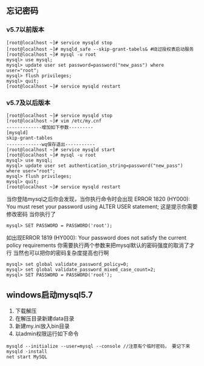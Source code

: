 ## 忘记密码
### v5.7以前版本
```
[root@localhost ~]# service mysqld stop
[root@localhost ~]# mysqld_safe --skip-grant-tabels& #绕过授权表启动服务
[root@localhost ~]# mysql -u root
mysql> use mysql;
mysql> update user set password=password("new_pass") where user="root";
mysql> flush privileges;
mysql> quit;
[root@localhost ~]# service mysqld restart
```
### v5.7及以后版本
```
[root@localhost ~]# service mysqld stop
[root@localhost ~]# vim /etc/my.cnf
-------------增加如下参数---------
[mysqld]
skip-grant-tables
-------------wq保存退出-----------
[root@localhost ~]# service mysqld start
[root@localhost ~]# mysql -u root
mysql> use mysql;
mysql> update user set authentication_string=password("new_pass") where user="root";
mysql> flush privileges;
mysql> quit;
[root@localhost ~]# service mysqld restart
```
当你登陆mysql之后你会发现，当你执行命令时会出现
ERROR 1820 (HY000): You must reset your password using ALTER USER statement;
这是提示你需要修改密码 当你执行了
```
mysql> SET PASSWORD = PASSWORD('root');
```
如出现ERROR 1819 (HY000): Your password does not satisfy the current policy requirements
你需要执行两个参数来把mysql默认的密码强度的取消了才行 当然也可以把你的密码复杂度提高也行啊
```
mysql> set global validate_password_policy=0;
mysql> set global validate_password_mixed_case_count=2;
mysql> SET PASSWORD = PASSWORD('root');
```

## windows启动mysql5.7
1. 下载解压
2. 在解压目录新建data目录
3. 新建my.ini放入bin目录
4. 以admin权限运行如下命令
```
mysqld --initialize --user=mysql --console //注意有个临时密码， 要记下来
mysqld -install
net start MySQL
```

